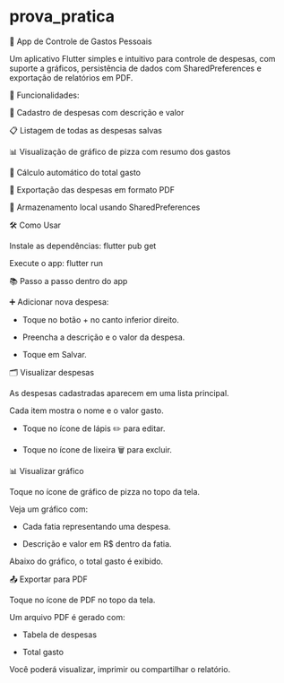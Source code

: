 # prova_pratica


📱 App de Controle de Gastos Pessoais 

Um aplicativo Flutter simples e intuitivo para controle de despesas, com suporte a gráficos, persistência de dados com SharedPreferences e exportação de relatórios em PDF.


🚀 Funcionalidades:

💸 Cadastro de despesas com descrição e valor 

📋 Listagem de todas as despesas salvas 

📊 Visualização de gráfico de pizza com resumo dos gastos 

🧮 Cálculo automático do total gasto 

📁 Exportação das despesas em formato PDF 

💾 Armazenamento local usando SharedPreferences


🛠️ Como Usar

Instale as dependências: flutter pub get

Execute o app: flutter run


📚 Passo a passo dentro do app 

➕ Adicionar nova despesa:

- Toque no botão + no canto inferior direito.

- Preencha a descrição e o valor da despesa.
  
- Toque em Salvar.


🗂️ Visualizar despesas

As despesas cadastradas aparecem em uma lista principal. 

Cada item mostra o nome e o valor gasto.

  - Toque no ícone de lápis ✏️ para editar.
  
  - Toque no ícone de lixeira 🗑️ para excluir.

  
📊 Visualizar gráfico 

Toque no ícone de gráfico de pizza no topo da tela. 

Veja um gráfico com:

  - Cada fatia representando uma despesa.

  - Descrição e valor em R$ dentro da fatia. 

Abaixo do gráfico, o total gasto é exibido.

📤 Exportar para PDF 

Toque no ícone de PDF no topo da tela. 

Um arquivo PDF é gerado com:

  - Tabela de despesas

  - Total gasto
  
Você poderá visualizar, imprimir ou compartilhar o relatório.
